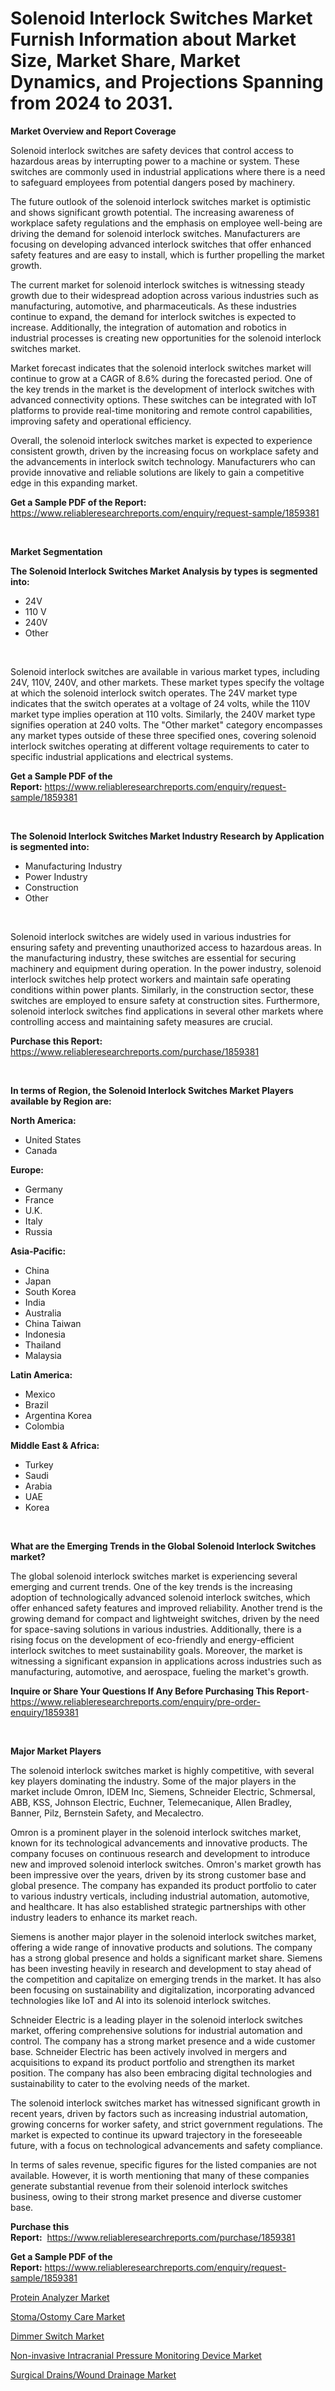 <p><h1>Solenoid Interlock Switches Market Furnish Information about Market Size, Market Share, Market Dynamics, and Projections Spanning from 2024 to 2031.</h1></p><p><strong>Market Overview and Report Coverage</strong></p>
<p><p>Solenoid interlock switches are safety devices that control access to hazardous areas by interrupting power to a machine or system. These switches are commonly used in industrial applications where there is a need to safeguard employees from potential dangers posed by machinery.</p><p>The future outlook of the solenoid interlock switches market is optimistic and shows significant growth potential. The increasing awareness of workplace safety regulations and the emphasis on employee well-being are driving the demand for solenoid interlock switches. Manufacturers are focusing on developing advanced interlock switches that offer enhanced safety features and are easy to install, which is further propelling the market growth.</p><p>The current market for solenoid interlock switches is witnessing steady growth due to their widespread adoption across various industries such as manufacturing, automotive, and pharmaceuticals. As these industries continue to expand, the demand for interlock switches is expected to increase. Additionally, the integration of automation and robotics in industrial processes is creating new opportunities for the solenoid interlock switches market.</p><p>Market forecast indicates that the solenoid interlock switches market will continue to grow at a CAGR of 8.6% during the forecasted period. One of the key trends in the market is the development of interlock switches with advanced connectivity options. These switches can be integrated with IoT platforms to provide real-time monitoring and remote control capabilities, improving safety and operational efficiency.</p><p>Overall, the solenoid interlock switches market is expected to experience consistent growth, driven by the increasing focus on workplace safety and the advancements in interlock switch technology. Manufacturers who can provide innovative and reliable solutions are likely to gain a competitive edge in this expanding market.</p></p>
<p><strong>Get a Sample PDF of the Report:</strong> <a href="https://www.reliableresearchreports.com/enquiry/request-sample/1859381">https://www.reliableresearchreports.com/enquiry/request-sample/1859381</a></p>
<p>&nbsp;</p>
<p><strong>Market Segmentation</strong></p>
<p><strong>The Solenoid Interlock Switches Market Analysis by types is segmented into:</strong></p>
<p><ul><li>24V</li><li>110 V</li><li>240V</li><li>Other</li></ul></p>
<p>&nbsp;</p>
<p><p>Solenoid interlock switches are available in various market types, including 24V, 110V, 240V, and other markets. These market types specify the voltage at which the solenoid interlock switch operates. The 24V market type indicates that the switch operates at a voltage of 24 volts, while the 110V market type implies operation at 110 volts. Similarly, the 240V market type signifies operation at 240 volts. The "Other market" category encompasses any market types outside of these three specified ones, covering solenoid interlock switches operating at different voltage requirements to cater to specific industrial applications and electrical systems.</p></p>
<p><strong>Get a Sample PDF of the Report:</strong>&nbsp;<a href="https://www.reliableresearchreports.com/enquiry/request-sample/1859381">https://www.reliableresearchreports.com/enquiry/request-sample/1859381</a></p>
<p>&nbsp;</p>
<p><strong>The Solenoid Interlock Switches Market Industry Research by Application is segmented into:</strong></p>
<p><ul><li>Manufacturing Industry</li><li>Power Industry</li><li>Construction</li><li>Other</li></ul></p>
<p>&nbsp;</p>
<p><p>Solenoid interlock switches are widely used in various industries for ensuring safety and preventing unauthorized access to hazardous areas. In the manufacturing industry, these switches are essential for securing machinery and equipment during operation. In the power industry, solenoid interlock switches help protect workers and maintain safe operating conditions within power plants. Similarly, in the construction sector, these switches are employed to ensure safety at construction sites. Furthermore, solenoid interlock switches find applications in several other markets where controlling access and maintaining safety measures are crucial.</p></p>
<p><strong>Purchase this Report:</strong>&nbsp; <a href="https://www.reliableresearchreports.com/purchase/1859381">https://www.reliableresearchreports.com/purchase/1859381</a></p>
<p>&nbsp;</p>
<p><strong>In terms of Region, the Solenoid Interlock Switches Market Players available by Region are:</strong></p>
<p>
    <p> <strong> North America: </strong>
        <ul>
            <li>United States</li>
            <li>Canada</li>
        </ul>
        </p> 
    <p> <strong> Europe: </strong>
        <ul>
            <li>Germany</li>
            <li>France</li>
            <li>U.K.</li>
            <li>Italy</li>
            <li>Russia</li>
        </ul>
        </p> 
    <p> <strong> Asia-Pacific: </strong>
        <ul>
            <li>China</li>
            <li>Japan</li>
            <li>South Korea</li>
            <li>India</li>
            <li>Australia</li>
            <li>China Taiwan</li>
            <li>Indonesia</li>
            <li>Thailand</li>
            <li>Malaysia</li>
        </ul>
        </p> 
    <p> <strong> Latin America: </strong>
        <ul>
            <li>Mexico</li>
            <li>Brazil</li>
            <li>Argentina Korea</li>
            <li>Colombia</li>
        </ul>
        </p> 
    <p> <strong> Middle East & Africa: </strong>
        <ul>
            <li>Turkey</li>
            <li>Saudi</li>
            <li>Arabia</li>
            <li>UAE</li>
            <li>Korea</li>
        </ul>
    </p>
    </p>
<p>&nbsp;</p>
<p><strong>What are the Emerging Trends in the Global Solenoid Interlock Switches market?</strong></p>
<p><p>The global solenoid interlock switches market is experiencing several emerging and current trends. One of the key trends is the increasing adoption of technologically advanced solenoid interlock switches, which offer enhanced safety features and improved reliability. Another trend is the growing demand for compact and lightweight switches, driven by the need for space-saving solutions in various industries. Additionally, there is a rising focus on the development of eco-friendly and energy-efficient interlock switches to meet sustainability goals. Moreover, the market is witnessing a significant expansion in applications across industries such as manufacturing, automotive, and aerospace, fueling the market's growth.</p></p>
<p><strong>Inquire or Share Your Questions If Any Before Purchasing This Report</strong>- <a href="https://www.reliableresearchreports.com/enquiry/pre-order-enquiry/1859381">https://www.reliableresearchreports.com/enquiry/pre-order-enquiry/1859381</a></p>
<p>&nbsp;</p>
<p><strong>Major Market Players</strong></p>
<p><p>The solenoid interlock switches market is highly competitive, with several key players dominating the industry. Some of the major players in the market include Omron, IDEM Inc, Siemens, Schneider Electric, Schmersal, ABB, KSS, Johnson Electric, Euchner, Telemecanique, Allen Bradley, Banner, Pilz, Bernstein Safety, and Mecalectro.</p><p>Omron is a prominent player in the solenoid interlock switches market, known for its technological advancements and innovative products. The company focuses on continuous research and development to introduce new and improved solenoid interlock switches. Omron's market growth has been impressive over the years, driven by its strong customer base and global presence. The company has expanded its product portfolio to cater to various industry verticals, including industrial automation, automotive, and healthcare. It has also established strategic partnerships with other industry leaders to enhance its market reach.</p><p>Siemens is another major player in the solenoid interlock switches market, offering a wide range of innovative products and solutions. The company has a strong global presence and holds a significant market share. Siemens has been investing heavily in research and development to stay ahead of the competition and capitalize on emerging trends in the market. It has also been focusing on sustainability and digitalization, incorporating advanced technologies like IoT and AI into its solenoid interlock switches.</p><p>Schneider Electric is a leading player in the solenoid interlock switches market, offering comprehensive solutions for industrial automation and control. The company has a strong market presence and a wide customer base. Schneider Electric has been actively involved in mergers and acquisitions to expand its product portfolio and strengthen its market position. The company has also been embracing digital technologies and sustainability to cater to the evolving needs of the market.</p><p>The solenoid interlock switches market has witnessed significant growth in recent years, driven by factors such as increasing industrial automation, growing concerns for worker safety, and strict government regulations. The market is expected to continue its upward trajectory in the foreseeable future, with a focus on technological advancements and safety compliance.</p><p>In terms of sales revenue, specific figures for the listed companies are not available. However, it is worth mentioning that many of these companies generate substantial revenue from their solenoid interlock switches business, owing to their strong market presence and diverse customer base.</p></p>
<p><strong>Purchase this Report:</strong>&nbsp;&nbsp;<a href="https://www.reliableresearchreports.com/purchase/1859381">https://www.reliableresearchreports.com/purchase/1859381</a></p>
<p></p>
<p><strong>Get a Sample PDF of the Report:</strong>&nbsp;<a href="https://www.reliableresearchreports.com/enquiry/request-sample/1859381">https://www.reliableresearchreports.com/enquiry/request-sample/1859381</a></p>
<p><p><a href="https://github.com/aliciawhite5576/Market-Research-Report-List-2/blob/main/protein-analyzer-market.md">Protein Analyzer Market</a></p><p><a href="https://medium.com/@kellygordon08/stoma-ostomy-care-market-comprehensive-assessment-by-type-application-and-geography-725456f8b232">Stoma/Ostomy Care Market</a></p><p><a href="https://github.com/marloy8/Market-Research-Report-List-2/blob/main/dimmer-switch-market.md">Dimmer Switch Market</a></p><p><a href="https://medium.com/@kellygordon08/non-invasive-intracranial-pressure-monitoring-device-market-trends-and-market-analysis-forecasted-8e810d284b1c">Non-invasive Intracranial Pressure Monitoring Device Market</a></p><p><a href="https://medium.com/@kellygordon08/surgical-drains-wound-drainage-market-share-evolution-and-market-growth-trends-2023-2030-cdacf63db2db">Surgical Drains/Wound Drainage Market</a></p></p>
